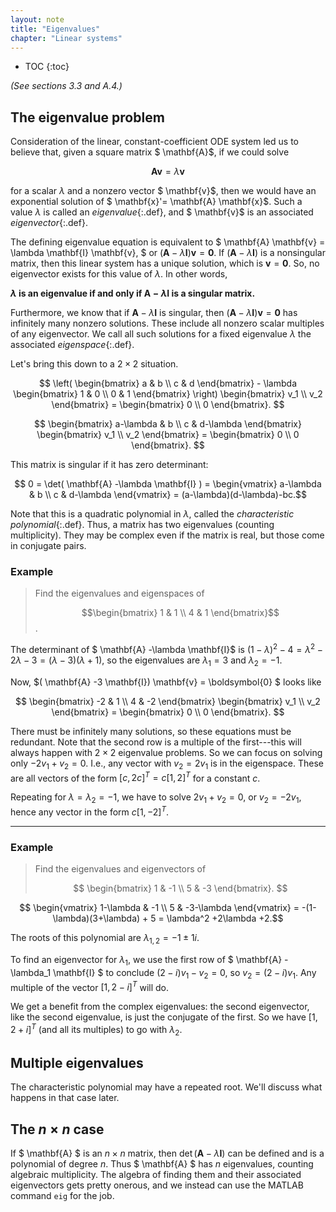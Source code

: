 ```yaml
---
layout: note
title: "Eigenvalues"
chapter: "Linear systems"
---
```

* TOC
{:toc}

*(See sections 3.3 and A.4.)*

## The eigenvalue problem

Consideration of the linear, constant-coefficient ODE system led us to believe that, given a square matrix $ \mathbf{A}$,  if we could solve

$$ \mathbf{A} \mathbf{v} = \lambda \mathbf{v} $$

for a scalar $\lambda$ and a nonzero vector $ \mathbf{v}$, then we would have an exponential solution of $ \mathbf{x}'= \mathbf{A} \mathbf{x}$. Such a value $\lambda$ is called an *eigenvalue*{:.def}, and $ \mathbf{v}$ is an associated *eigenvector*{:.def}.

The defining eigenvalue equation is equivalent to $ \mathbf{A} \mathbf{v} = \lambda \mathbf{I} \mathbf{v}, $ or $(\mathbf{A}-\lambda \mathbf{I})  \mathbf{v} = \boldsymbol{0}.$ If $(\mathbf{A}-\lambda \mathbf{I})$ is a nonsingular matrix, then this linear system has a unique solution, which is $\mathbf{v} = \boldsymbol{0}$. So, no eigenvector exists for this value of $\lambda$. In other words,

**$\lambda$ is an eigenvalue if and only if $\mathbf{A}-\lambda \mathbf{I}$ is a singular matrix.**

Furthermore, we know that if $\mathbf{A}-\lambda \mathbf{I}$ is singular, then $(\mathbf{A}-\lambda \mathbf{I})  \mathbf{v} = \boldsymbol{0}$ has infinitely many nonzero solutions. These include all nonzero scalar multiples of any eigenvector. We call all such solutions for a fixed eigenvalue $\lambda$ the associated *eigenspace*{:.def}.

Let's bring this down to a $2\times 2$ situation.

$$ \left( \begin{bmatrix} a & b \\ c & d \end{bmatrix} - \lambda \begin{bmatrix} 1 & 0 \\ 0 & 1 \end{bmatrix} \right) 
\begin{bmatrix} v_1 \\ v_2 \end{bmatrix} = \begin{bmatrix} 0 \\ 0 \end{bmatrix}. $$ 

$$  \begin{bmatrix} a-\lambda & b \\ c & d-\lambda \end{bmatrix} 
\begin{bmatrix} v_1 \\ v_2 \end{bmatrix} = \begin{bmatrix} 0 \\ 0 \end{bmatrix}. $$ 

This matrix is singular if it has zero determinant:

$$ 0 = \det( \mathbf{A} -\lambda \mathbf{I} ) =   \begin{vmatrix} a-\lambda & b \\ c & d-\lambda \end{vmatrix} = (a-\lambda)(d-\lambda)-bc.$$

Note that this is a quadratic polynomial in $\lambda$, called the *characteristic polynomial*{:.def}. Thus, a matrix has two eigenvalues (counting multiplicity). They may be complex even if the matrix is real, but those come in conjugate pairs. 

### Example

> Find the eigenvalues and eigenspaces of
>
> $$\begin{bmatrix} 1 & 1 \\ 4 & 1 \end{bmatrix}$$.

The determinant of $ \mathbf{A} -\lambda \mathbf{I}$ is $(1-\lambda)^2-4=\lambda^2-2\lambda -3=(\lambda-3)(\lambda+1)$, so the eigenvalues are $\lambda_1=3$ and $\lambda_2=-1$.

Now, $( \mathbf{A} -3 \mathbf{I}) \mathbf{v} = \boldsymbol{0} $ looks like

$$  \begin{bmatrix} -2 & 1 \\ 4 & -2 \end{bmatrix} 
\begin{bmatrix} v_1 \\ v_2 \end{bmatrix} = \begin{bmatrix} 0 \\ 0 \end{bmatrix}. $$

There must be infinitely many solutions, so these equations must be redundant. Note that the second row is a multiple of the first---this will always happen with $2\times 2$ eigenvalue problems. So we can focus on solving only $-2v_1+v_2=0$. I.e., any vector with $v_2=2v_1$ is in the eigenspace. These are all vectors of the form $[c,2c]^T=c[1,2]^T$ for a constant $c$.

Repeating for $\lambda=\lambda_2=-1$, we have to solve $2v_1+v_2=0$, or $v_2=-2v_1$, hence any vector in the form $c[1,-2]^T$.

---

### Example

> Find the eigenvalues and eigenvectors of
>
> $$ \begin{bmatrix} 1 & -1 \\ 5 & -3 \end{bmatrix}. $$

$$ \begin{vmatrix}  1-\lambda & -1 \\ 5 & -3-\lambda \end{vmatrix} = -(1-\lambda)(3+\lambda) + 5 = \lambda^2 +2\lambda +2.$$

The roots of this polynomial are $\lambda_{1,2} = -1 \pm 1i.$

To find an eigenvector for $\lambda_1$, we use the first row of $ \mathbf{A} - \lambda_1 \mathbf{I} $ to conclude $(2-i)v_1 -v_2 = 0$, so $v_2=(2-i)v_1$. Any multiple of the vector $[1,2-i]^T$ will do.

We get a benefit from the complex eigenvalues: the second eigenvector, like the second eigenvalue, is just the conjugate of the first. So we have $[1,2+i]^T$ (and all its multiples) to go with $\lambda_2$. 


## Multiple eigenvalues

The characteristic polynomial may have a repeated root. We'll discuss what happens in that case later. 


## The $n\times n$ case

If $ \mathbf{A} $ is an $n\times n$ matrix, then $\det( \mathbf{A} - \lambda \mathbf{I} )$ can be defined and is a polynomial of degree $n$. Thus  $ \mathbf{A} $ has $n$ eigenvalues, counting algebraic multiplicity. The algebra of finding them and their associated eigenvectors gets pretty onerous, and we instead can use the MATLAB command `eig` for the job. 

